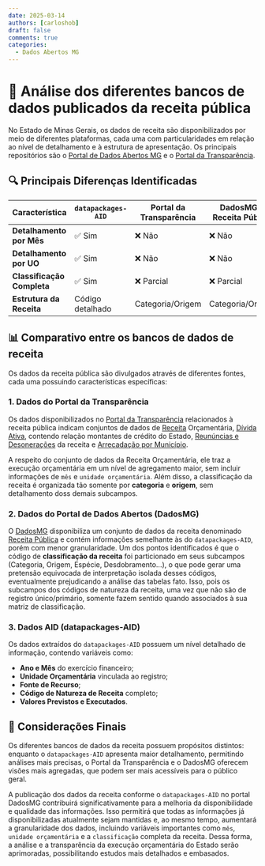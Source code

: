 ```yaml
---
date: 2025-03-14
authors: [carloshob]
draft: false
comments: true
categories:
  - Dados Abertos MG
---
```


# 📂 Análise dos diferentes bancos de dados publicados da receita pública

No Estado de Minas Gerais, os dados de receita são disponibilizados por meio de diferentes plataformas, cada uma com particularidades em relação ao nível de detalhamento e à estrutura de apresentação. Os principais repositórios são o [Portal de Dados Abertos MG](https://dados.mg.gov.br/) e o [Portal da Transparência](https://www.transparencia.mg.gov.br/).


<!-- more -->


## 🔍 Principais Diferenças Identificadas

| Característica               | `datapackages-AID` | Portal da Transparência | DadosMG - Receita Pública |
|---------------------------------|--------------------|--------------------------|---------|
| **Detalhamento por Mês**      | ✅ Sim            | ❌ Não                 | ❌ Não  |
| **Detalhamento por UO**        | ✅ Sim            | ❌ Não                 | ❌ Não  |
| **Classificação Completa**   | ✅ Sim            | ❌ Parcial              | ❌ Parcial |
| **Estrutura da Receita**       | Código detalhado | Categoria/Origem         | Categoria/Origem |


## 📊 Comparativo entre os bancos de dados de receita

Os dados da receita pública são divulgados através de diferentes fontes, cada uma possuindo características específicas:

### **1. Dados do Portal da Transparência**
Os dados disponibilizados no [Portal da Transparência](https://www.transparencia.mg.gov.br/receitas/) relacionados à receita pública indicam conjuntos de dados de [Receita](https://www.transparencia.mg.gov.br/receitas/estado-receita) Orçamentária, [Dívida Ativa](https://www.fazenda.mg.gov.br/empresas/Consulta-Divida-Ativa/Relatorios/), contendo relação montantes de crédito do Estado, [Reunúncias e Desonerações](https://www.transparencia.mg.gov.br/receitas/renuncias-e-desoneracoes) da receita e [Arrecadação por Município](https://www.fazenda.mg.gov.br/governo/receita_estado/evolucao_receita_cnae/).

A respeito do conjunto de dados da Receita Orçamentária, ele traz a execução orçamentária em um nível de agregamento maior, sem incluir informações de `mês` e `unidade orçamentária`. Além disso, a classificação da receita é organizada tão somente por **categoria** e **origem**, sem detalhamento doss demais subcampos.


### **2. Dados do Portal de Dados Abertos (DadosMG)**
O [DadosMG](https://dados.mg.gov.br/) disponibiliza um conjunto de dados da receita denominado [Receita Pública](https://www.dados.mg.gov.br/dataset/receita) e contém informações semelhante às do `datapackages-AID`, porém com menor granularidade. Um dos pontos identificados é que o código de **classificação da receita** foi particionado em seus subcampos (Categoria, Origem, Espécie, Desdobramento...), o que pode gerar uma pretensão equivocada de interpretação isolada desses códigos, eventualmente prejudicando a análise das tabelas fato. Isso, pois os subcampos dos códigos de natureza da receita, uma vez que não são de registro único/primário, somente fazem sentido quando associados à sua matriz de classificação.


### **3. Dados AID (datapackages-AID)**
Os dados extraídos do `datapackages-AID` possuem um nível detalhado de informação, contendo variáveis como:

  - **Ano e Mês** do exercício financeiro;
  - **Unidade Orçamentária** vinculada ao registro;
  - **Fonte de Recurso**;
  - **Código de Natureza de Receita** completo;
  - **Valores Previstos e Executados**.


## 📄 Considerações Finais

Os diferentes bancos de dados da receita possuem propósitos distintos: enquanto o `datapackages-AID` apresenta maior detalhamento, permitindo análises mais precisas, o Portal da Transparência e o DadosMG oferecem visões mais agregadas, que podem ser mais acessíveis para o público geral.

A publicação dos dados da receita conforme o `datapackages-AID` no portal DadosMG contribuirá significativamente para a melhoria da disponibilidade e qualidade das informações. Isso permitirá que todas as informações já disponibilizadas atualmente sejam mantidas e, ao mesmo tempo, aumentará a granularidade dos dados, incluindo variáveis importantes como `mês`, `unidade orçamentária` e a `classificação` completa da receita. Dessa forma, a análise e a transparência da execução orçamentária do Estado serão aprimoradas, possibilitando estudos mais detalhados e embasados.

